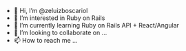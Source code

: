 - 👋 Hi, I’m @zeluizboscariol
- 👀 I’m interested in Ruby on Rails
- 🌱 I’m currently learning Ruby on Rails API + React/Angular
- 💞️ I’m looking to collaborate on ...
- 📫 How to reach me ...

<!---
zeluizboscariol/zeluizboscariol is a ✨ special ✨ repository because its `README.md` (this file) appears on your GitHub profile.
You can click the Preview link to take a look at your changes.
--->
